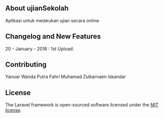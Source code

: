 ## About ujianSekolah

Aplikasi untuk melakukan ujian secara online

## Changelog and New Features

20 - January - 2018 : 1st Upload.

## Contributing

Yanuar Wanda Putra
Fahri Muhamad Zulkarnaen Iskandar

## License

The Laravel framework is open-sourced software licensed under the [MIT license](https://opensource.org/licenses/MIT).
